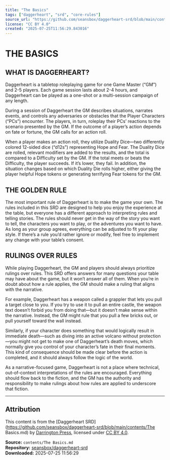 ```yaml
---
title: "The Basics"
tags: ["daggerheart", "srd", "core-rules"]
source_url: "https://github.com/seansbox/daggerheart-srd/blob/main/contents/The Basics.md"
license: "CC BY 4.0"
created: "2025-07-25T11:56:29.843016"
---
```


# THE BASICS

## WHAT IS DAGGERHEART?

Daggerheart is a tabletop roleplaying game for one Game Master (“GM”) and 2-5 players. Each game session lasts about 2-4 hours, and Daggerheart can be played as a one-shot or a multi-session campaign of any length.

During a session of Daggerheart the GM describes situations, narrates events, and controls any adversaries or obstacles that the Player Characters (“PCs”) encounter. The players, in turn, roleplay their PCs’ reactions to the scenario presented by the GM. If the outcome of a player’s action depends on fate or fortune, the GM calls for an action roll.

When a player makes an action roll, they utilize Duality Dice—two differently colored 12-sided dice (“d12s”) representing Hope and Fear. The Duality Dice are rolled, relevant modifiers are added to the results, and the total is compared to a Difficulty set by the GM. If the total meets or beats the Difficulty, the player succeeds. If it’s lower, they fail. In addition, the situation changes based on which Duality Die rolls higher, either giving the player helpful Hope tokens or generating terrifying Fear tokens for the GM.

## THE GOLDEN RULE

The most important rule of Daggerheart is to make the game your own. The rules included in this SRD are designed to help you enjoy the experience at the table, but everyone has a different approach to interpreting rules and telling stories. The rules should never get in the way of the story you want to tell, the characters you want to play, or the adventures you want to have. As long as your group agrees, everything can be adjusted to fit your play style. If there’s a rule you’d rather ignore or modify, feel free to implement any change with your table’s consent.

## RULINGS OVER RULES

While playing Daggerheart, the GM and players should always prioritize rulings over rules. This SRD offers answers for many questions your table may have about the game, but it won’t answer all of them. When you’re in doubt about how a rule applies, the GM should make a ruling that aligns with the narrative.

For example, Daggerheart has a weapon called a grappler that lets you pull a target close to you. If you try to use it to pull an entire castle, the weapon text doesn’t forbid you from doing that—but it doesn’t make sense within the narrative. Instead, the GM might rule that you pull a few bricks out, or pull yourself toward the wall instead.

Similarly, if your character does something that would logically result in immediate death—such as diving into an active volcano without protection—you might not get to make one of Daggerheart’s death moves, which normally give you control of your character’s fate in their final moments. This kind of consequence should be made clear before the action is completed, and it should always follow the logic of the world.

As a narrative-focused game, Daggerheart is not a place where technical, out-of-context interpretations of the rules are encouraged. Everything should flow back to the fiction, and the GM has the authority and responsibility to make rulings about how rules are applied to underscore that fiction.

---

## Attribution

This content is from the [Daggerheart SRD](https://github.com/seansbox/daggerheart-srd/blob/main/contents/The Basics.md) by [Darrington Press](https://darringtonpress.com/), licensed under [CC BY 4.0](https://creativecommons.org/licenses/by/4.0/).

**Source:** `contents/The Basics.md`  
**Repository:** [seansbox/daggerheart-srd](https://github.com/seansbox/daggerheart-srd)  
**Downloaded:** 2025-07-25 11:56:29

